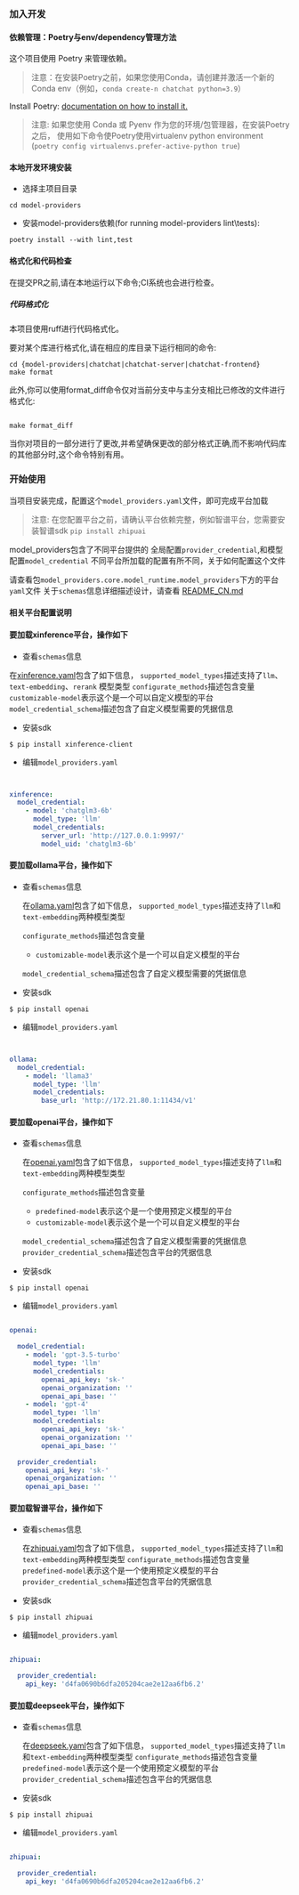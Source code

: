 
### 加入开发
#### 依赖管理：Poetry与env/dependency管理方法
这个项目使用 Poetry 来管理依赖。
> 注意：在安装Poetry之前，如果您使用Conda，请创建并激活一个新的Conda env（例如，`conda create-n chatchat python=3.9`）

Install Poetry: [documentation on how to install it.](https://python-poetry.org/docs/#installing-with-pipx)

> 注意: 如果您使用 Conda 或 Pyenv 作为您的环境/包管理器，在安装Poetry之后，
> 使用如下命令使Poetry使用virtualenv python environment (`poetry config virtualenvs.prefer-active-python true`)

#### 本地开发环境安装

- 选择主项目目录
```shell
cd model-providers
```

- 安装model-providers依赖(for running model-providers lint\tests):

```shell
poetry install --with lint,test
```

#### 格式化和代码检查
在提交PR之前,请在本地运行以下命令;CI系统也会进行检查。

##### 代码格式化
本项目使用ruff进行代码格式化。

要对某个库进行格式化,请在相应的库目录下运行相同的命令:
```shell
cd {model-providers|chatchat|chatchat-server|chatchat-frontend}
make format
```

此外,你可以使用format_diff命令仅对当前分支中与主分支相比已修改的文件进行格式化:


```shell
 
make format_diff
```
当你对项目的一部分进行了更改,并希望确保更改的部分格式正确,而不影响代码库的其他部分时,这个命令特别有用。



### 开始使用

当项目安装完成，配置这个`model_providers.yaml`文件，即可完成平台加载
> 注意: 在您配置平台之前，请确认平台依赖完整，例如智谱平台，您需要安装智谱sdk `pip install zhipuai`

model_providers包含了不同平台提供的 全局配置`provider_credential`,和模型配置`model_credential`
不同平台所加载的配置有所不同，关于如何配置这个文件

请查看包`model_providers.core.model_runtime.model_providers`下方的平台 `yaml`文件
关于`schemas`信息详细描述设计，请查看 [README_CN.md](model_providers/core/model_runtime/README_CN.md)


#### 相关平台配置说明


#### 要加载xinference平台，操作如下

- 查看`schemas`信息
  
在[xinference.yaml](model_providers/core/model_runtime/model_providers/xinference/xinference.yaml)包含了如下信息，
    `supported_model_types`描述支持了`llm`、`text-embedding`、`rerank` 模型类型
    `configurate_methods`描述包含变量 `customizable-model`表示这个是一个可以自定义模型的平台
    `model_credential_schema`描述包含了自定义模型需要的凭据信息

- 安装sdk
```shell
$ pip install xinference-client
```

- 编辑`model_providers.yaml`

```yaml


xinference:
  model_credential:
    - model: 'chatglm3-6b'
      model_type: 'llm'
      model_credentials:
        server_url: 'http://127.0.0.1:9997/'
        model_uid: 'chatglm3-6b'


```

#### 要加载ollama平台，操作如下

- 查看`schemas`信息

  在[ollama.yaml](model_providers/core/model_runtime/model_providers/ollama/ollama.yaml)包含了如下信息，
  `supported_model_types`描述支持了`llm`和`text-embedding`两种模型类型

  `configurate_methods`描述包含变量 
  - `customizable-model`表示这个是一个可以自定义模型的平台

  `model_credential_schema`描述包含了自定义模型需要的凭据信息 
- 安装sdk
```shell
$ pip install openai
```

- 编辑`model_providers.yaml`

```yaml


ollama:
  model_credential:
    - model: 'llama3'
      model_type: 'llm'
      model_credentials:
        base_url: 'http://172.21.80.1:11434/v1'

```



#### 要加载openai平台，操作如下

- 查看`schemas`信息

  在[openai.yaml](model_providers/core/model_runtime/model_providers/openai/openai.yaml)包含了如下信息，
  `supported_model_types`描述支持了`llm`和`text-embedding`两种模型类型

  `configurate_methods`描述包含变量
    - `predefined-model`表示这个是一个使用预定义模型的平台
    - `customizable-model`表示这个是一个可以自定义模型的平台

  `model_credential_schema`描述包含了自定义模型需要的凭据信息
  `provider_credential_schema`描述包含平台的凭据信息
- 安装sdk
```shell
$ pip install openai
```

- 编辑`model_providers.yaml`

```yaml

openai:

  model_credential:
    - model: 'gpt-3.5-turbo'
      model_type: 'llm'
      model_credentials:
        openai_api_key: 'sk-'
        openai_organization: ''
        openai_api_base: ''
    - model: 'gpt-4'
      model_type: 'llm'
      model_credentials:
        openai_api_key: 'sk-'
        openai_organization: ''
        openai_api_base: ''

  provider_credential:
    openai_api_key: 'sk-'
    openai_organization: ''
    openai_api_base: ''
```

#### 要加载智谱平台，操作如下

- 查看`schemas`信息

  在[zhipuai.yaml](model_providers/core/model_runtime/model_providers/zhipuai/zhipuai.yaml)包含了如下信息，
  `supported_model_types`描述支持了`llm`和`text-embedding`两种模型类型
  `configurate_methods`描述包含变量 `predefined-model`表示这个是一个使用预定义模型的平台
  `provider_credential_schema`描述包含平台的凭据信息

- 安装sdk
```shell
$ pip install zhipuai
```

- 编辑`model_providers.yaml`

```yaml

zhipuai:

  provider_credential:
    api_key: 'd4fa0690b6dfa205204cae2e12aa6fb6.2'
```



#### 要加载deepseek平台，操作如下

- 查看`schemas`信息

  在[deepseek.yaml](model_providers/core/model_runtime/model_providers/deepseek/deepseek.yaml)包含了如下信息，
  `supported_model_types`描述支持了`llm`和`text-embedding`两种模型类型
  `configurate_methods`描述包含变量 `predefined-model`表示这个是一个使用预定义模型的平台
  `provider_credential_schema`描述包含平台的凭据信息

- 安装sdk
```shell
$ pip install zhipuai
```

- 编辑`model_providers.yaml`

```yaml

zhipuai:

  provider_credential:
    api_key: 'd4fa0690b6dfa205204cae2e12aa6fb6.2'
```
